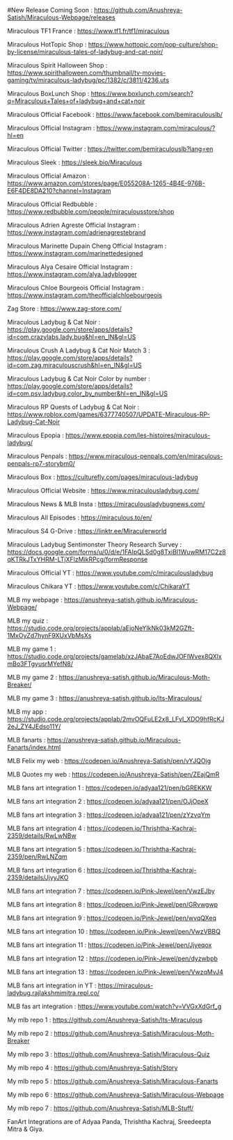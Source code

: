 #New Release Coming Soon : https://github.com/Anushreya-Satish/Miraculous-Webpage/releases

Miraculous TF1 France : https://www.tf1.fr/tf1/miraculous

Miraculous HotTopic Shop : https://www.hottopic.com/pop-culture/shop-by-license/miraculous-tales-of-ladybug-and-cat-noir/

Miraculous Spirit Halloween Shop : https://www.spirithalloween.com/thumbnail/tv-movies-gaming/tv/miraculous-ladybug/pc/1382/c/3811/4236.uts

Miraculous BoxLunch Shop : https://www.boxlunch.com/search?q=Miraculous+Tales+of+ladybug+and+cat+noir

Miraculous Official Facebook : https://www.facebook.com/bemiraculouslb/

Miraculous Official Instagram : https://www.instagram.com/miraculous/?hl=en

Miraculous Official Twitter : https://twitter.com/bemiraculouslb?lang=en

Miraculous Sleek : https://sleek.bio/Miraculous

Miraculous Official Amazon : https://www.amazon.com/stores/page/E055208A-1265-4B4E-976B-E6F4DE8DA210?channel=Instagram

Miraculous Official Redbubble : https://www.redbubble.com/people/miraculousstore/shop

Miraculous Adrien Agreste Official Instagram : https://www.instagram.com/adrienagrestebrand

Miraculous Marinette Dupain Cheng Official Instagram : https://www.instagram.com/marinettedesigned

Miraculous Alya Cesaire Official Instagram : https://www.instagram.com/alya.ladyblogger

Miraculous Chloe Bourgeois Official Instagram : https://www.instagram.com/theofficialchloebourgeois

Zag Store : https://www.zag-store.com/

Miraculous Ladybug & Cat Noir : https://play.google.com/store/apps/details?id=com.crazylabs.lady.bug&hl=en_IN&gl=US

Miraculous Crush A Ladybug & Cat Noir Match 3 : https://play.google.com/store/apps/details?id=com.zag.miraculouscrush&hl=en_IN&gl=US

Miraculous Ladybug & Cat Noir Color by number : https://play.google.com/store/apps/details?id=com.psv.ladybug.color_by_number&hl=en_IN&gl=US

Miraculous RP Quests of Ladybug & Cat Noir : https://www.roblox.com/games/6377740507/UPDATE-Miraculous-RP-Ladybug-Cat-Noir

Miraculous Epopia : https://www.epopia.com/les-histoires/miraculous-ladybug/

Miraculous Penpals : https://www.miraculous-penpals.com/en/miraculous-penpals-rp7-storybm0/

Miraculous Box : https://culturefly.com/pages/miraculous-ladybug

Miraculous Official Website : https://www.miraculousladybug.com/

Miraculous News & MLB Insta : https://miraculousladybugnews.com/

Miraculous All Episodes : https://miraculous.to/en/

Miraculous S4 G-Drive : https://linktr.ee/Miraculerworld

Miraculous Ladybug Sentimonster Theory Research Survey : https://docs.google.com/forms/u/0/d/e/1FAIpQLSd0g8TxiBI1WuwRM17C2z8qKTRkJTxYHRM-LTjXFlzMikRPcg/formResponse

Miraculous Official YT : https://www.youtube.com/c/miraculousladybug

Miraculous Chikara YT : https://www.youtube.com/c/ChikaraYT

MLB my webpage : https://anushreya-satish.github.io/Miraculous-Webpage/

MLB my quiz : https://studio.code.org/projects/applab/aEjoNeYIkNk03kM2GZft-1MxOyZd7hynF9XUxVbMsXs

MLB my game 1 : https://studio.code.org/projects/gamelab/xzJAbaE7AoEdwJOFlWvex8QXlxmBo3FTgyusrMYefN8/

MLB my game 2 : https://anushreya-satish.github.io/Miraculous-Moth-Breaker/

MLB my game 3 : https://anushreya-satish.github.io/Its-Miraculous/

MLB my app : https://studio.code.org/projects/applab/2mvOQFuLE2x8_LFvI_XDO9hfRcKJ2eJ_ZY4JEdso11Y/

MLB fanarts : https://anushreya-satish.github.io/Miraculous-Fanarts/index.html

MLB Felix my web : https://codepen.io/Anushreya-Satish/pen/vYJQOjg

MLB Quotes my web : https://codepen.io/Anushreya-Satish/pen/ZEajQmR

MLB fans art integration 1 : https://codepen.io/adyaa121/pen/bGREKKW

MLB fans art integration 2 : https://codepen.io/adyaa121/pen/OJjOpeX

MLB fans art integration 3 : https://codepen.io/adyaa121/pen/zYzvqYm

MLB fans art integration 4 : https://codepen.io/Thrishtha-Kachraj-2359/details/RwLwNBw

MLB fans art integration 5 : https://codepen.io/Thrishtha-Kachraj-2359/pen/RwLNZqm

MLB fans art integration 6 : https://codepen.io/Thrishtha-Kachraj-2359/details/JjyyJKO

MLB fans art integration 7 : https://codepen.io/Pink-Jewel/pen/VwzEJby

MLB fans art integration 8 : https://codepen.io/Pink-Jewel/pen/GRvwgwp

MLB fans art integration 9 : https://codepen.io/Pink-Jewel/pen/wvqQXeq

MLB fans art integration 10 : https://codepen.io/Pink-Jewel/pen/VwzVBBQ

MLB fans art integration 11 : https://codepen.io/Pink-Jewel/pen/Jjyeqox

MLB fans art integration 12 : https://codepen.io/Pink-Jewel/pen/dyzwbpb

MLB fans art integration 13 : https://codepen.io/Pink-Jewel/pen/VwzqMvJ4

MLB fans art integration in YT : https://miraculous-ladybug.rajlakshmimitra.repl.co/

MLB fas art integration : https://www.youtube.com/watch?v=VVGxXdGrf_g

My mlb repo 1 : https://github.com/Anushreya-Satish/Its-Miraculous

My mlb repo 2 : https://github.com/Anushreya-Satish/Miraculous-Moth-Breaker

My mlb repo 3 : https://github.com/Anushreya-Satish/Miraculous-Quiz

My mlb repo 4 : https://github.com/Anushreya-Satish/Story

My mlb repo 5 : https://github.com/Anushreya-Satish/Miraculous-Fanarts

My mlb repo 6 : https://github.com/Anushreya-Satish/Miraculous-Webpage

My mlb repo 7 : https://github.com/Anushreya-Satish/MLB-Stuff/

FanArt Integrations are of Adyaa Panda, Thrishtha Kachraj, Sreedeepta Mitra & Giya.
